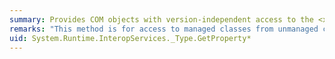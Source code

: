 ```yaml
---
summary: Provides COM objects with version-independent access to the <xref href="erload:System.Type.GetProperty"></xref> method.
remarks: "This method is for access to managed classes from unmanaged code, and should not be called from managed code.  \n  \n The <xref:System.Type.GetProperty%2A?displayProperty=fullName> method gets a specific property of the current <xref:System.Type>."
uid: System.Runtime.InteropServices._Type.GetProperty*
---
```

